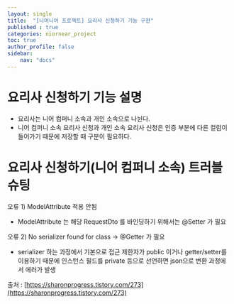 ```yaml
---
layout: single
title:  "[니어니어 프로젝트] 요리사 신청하기 기능 구현"
published : true
categories: niornear_project
toc: true
author_profile: false
sidebar:
    nav: "docs"
---
```


# 요리사 신청하기 기능 설명

- 요리사는 니어 컴퍼니 소속과 개인 소속으로 나뉜다.
- 니어 컴퍼니 소속 요리사 신청과 개인 소속 요리사 신청은 인증 부분에 다른 컬럼이 들어가기 때문에 저장할 때 구분이 필요하다.

# 요리사 신청하기(니어 컴퍼니 소속) 트러블 슈팅

오류 1) ModelAttribute 적용 안됨

- ModelAttribute 는 해당 RequestDto 를 바인딩하기 위해서는 @Setter 가 필요

오류 2) No serializer found for class → @Getter 가 필요

- serializer 하는 과정에서 기본으로 접근 제한자가 public 이거나 getter/setter를 이용하기 때문에 인스턴스 필드를 private 등으로 선언하면 json으로 변환 과정에서 에러가 발생

출처 : [https://sharonprogress.tistory.com/273](https://sharonprogress.tistory.com/273)